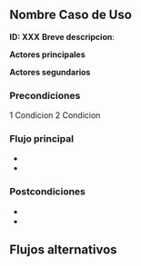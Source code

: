 
## Nombre Caso de Uso

**ID: XXX**
**Breve descripcion**: 

**Actores principales**

**Actores segundarios**

### Precondiciones

1 Condicion
2 Condicion

### Flujo principal

*
*

### Postcondiciones

*
*

## Flujos alternativos


